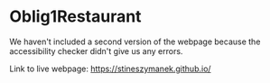 # Oblig1Restaurant
We haven't included a second version of the webpage because the accessibility checker didn't give us any errors.

Link to live webpage:
https://stineszymanek.github.io/ 